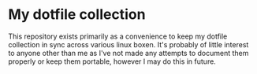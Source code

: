 My dotfile collection
=====================

This repository exists primarily as a convenience to keep my dotfile
collection in sync across various linux boxen. It's probably of little
interest to anyone other than me as I've not made any attempts to document
them properly or keep them portable, however I may do this in future.

